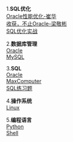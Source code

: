 1.**SQL优化**  
[Oracle性能优化-崔华](https://github.com/lpeiyi/notes/blob/main/database-optimization/Oracle/Oracle-Performance-Optimization/Oracle-Performance-Optimization.md)   
[收获，不止Oracle-梁敬彬](https://github.com/lpeiyi/notes/blob/main/database-optimization/Oracle/Harvest-Not-Just-Oracle/Harvest-Not-Just-Oracle.md)   
[SQL优化实战](https://github.com/lpeiyi/notes/blob/main/database-optimization/Oracle/Sql-Optimization-Practice/Sql-Optimization-Practice.md)

2.**数据库管理**  
[Oracle](https://github.com/lpeiyi/notes/blob/main/Database-Administrator/Oracle/Administrators-Guide/Administrators-Guide.md)   
[MySQL](https://github.com/lpeiyi/notes/blob/main/Database-Administrator/MySQL/Admin/Admin-of-MySQL.md)

3.**SQL**  
[Oracle](https://github.com/lpeiyi/notes/blob/main/database/oracle.md)  
[MaxComputer](https://github.com/lpeiyi/notes/blob/main/database/MaxComputer.md)   
[SQL练习题](https://github.com/lpeiyi/notes/blob/main/database/SQLEXER/SQLEXER.md)   

4.**操作系统**  
[Linux](https://github.com/lpeiyi/notes/blob/main/Linux/Linux.md)   

5.**编程语言**   
[Python]()   
[Shell]()
